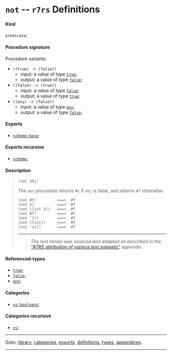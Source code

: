 

<a id='definition__r7rs__not'></a>

# `not` -- `r7rs` Definitions


<a id='definition__r7rs__not__kind'></a>

#### Kind

`predicate`;


<a id='definition__r7rs__not__procedure-signature'></a>

#### Procedure signature

Procedure variants:
 * `((true) -> (false))`
   * input: a value of type [`true`](../../r7rs/types/true.md#type__r7rs__true);
   * output: a value of type [`false`](../../r7rs/types/false.md#type__r7rs__false);
 * `((false) -> (true))`
   * input: a value of type [`false`](../../r7rs/types/false.md#type__r7rs__false);
   * output: a value of type [`true`](../../r7rs/types/true.md#type__r7rs__true);
 * `((any) -> (false))`
   * input: a value of type [`any`](../../r7rs/types/any.md#type__r7rs__any);
   * output: a value of type [`false`](../../r7rs/types/false.md#type__r7rs__false);


<a id='definition__r7rs__not__exports'></a>

#### Exports

 * [`scheme:base`](../../r7rs/exports/scheme_3a_base.md#export__r7rs__scheme_3a_base);


<a id='definition__r7rs__not__exports-recursive'></a>

#### Exports recursive

 * [`scheme`](../../r7rs/exports/scheme.md#export__r7rs__scheme);


<a id='definition__r7rs__not__description'></a>

#### Description

> ````
> (not obj)
> ````
> 
> 
> The `not` procedure returns `#t` if `obj` is false, and returns
> `#f` otherwise.
> 
> ````
> (not #t)         ===>  #f
> (not 3)          ===>  #f
> (not (list 3))   ===>  #f
> (not #f)         ===>  #t
> (not '())        ===>  #f
> (not (list))     ===>  #f
> (not 'nil)       ===>  #f
> ````
> 
> 
> ----
> > *The text herein was sourced and adapted as described in the ["R7RS attribution of various text snippets"](../../r7rs/appendices/attribution.md#appendix__r7rs__attribution) appendix.*


<a id='definition__r7rs__not__referenced-types'></a>

#### Referenced-types

 * [`true`](../../r7rs/types/true.md#type__r7rs__true);
 * [`false`](../../r7rs/types/false.md#type__r7rs__false);
 * [`any`](../../r7rs/types/any.md#type__r7rs__any);


<a id='definition__r7rs__not__categories'></a>

#### Categories

 * [`vs:booleans`](../../r7rs/categories/vs_3a_booleans.md#category__r7rs__vs_3a_booleans);


<a id='definition__r7rs__not__categories-recursive'></a>

#### Categories recursive

 * [`vs`](../../r7rs/categories/vs.md#category__r7rs__vs);

----

Goto: [library](../../r7rs/_index.md#library__r7rs), [categories](../../r7rs/categories/_index.md#toc__r7rs__categories), [exports](../../r7rs/exports/_index.md#toc__r7rs__exports), [definitions](../../r7rs/definitions/_index.md#toc__r7rs__definitions), [types](../../r7rs/types/_index.md#toc__r7rs__types), [appendices](../../r7rs/appendices/_index.md#toc__r7rs__appendices).

----


